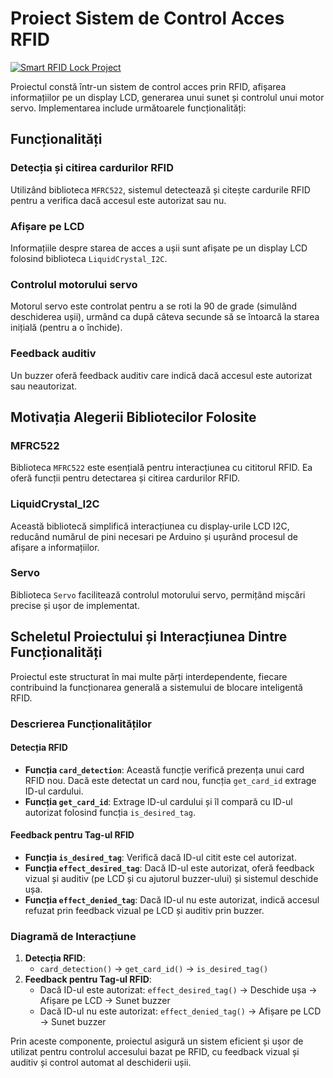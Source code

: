 # Proiect Sistem de Control Acces RFID

[![Smart RFID Lock Project](https://img.youtube.com/vi/1HJOjKcgJtg/0.jpg)](https://www.youtube.com/watch?v=1HJOjKcgJtg)

Proiectul constă într-un sistem de control acces prin RFID, afișarea informațiilor pe un display LCD, generarea unui sunet și controlul unui motor servo. Implementarea include următoarele funcționalități:

## Funcționalități

### Detecția și citirea cardurilor RFID
Utilizând biblioteca `MFRC522`, sistemul detectează și citește cardurile RFID pentru a verifica dacă accesul este autorizat sau nu.

### Afișare pe LCD
Informațiile despre starea de acces a ușii sunt afișate pe un display LCD folosind biblioteca `LiquidCrystal_I2C`.

### Controlul motorului servo
Motorul servo este controlat pentru a se roti la 90 de grade (simulând deschiderea ușii), urmând ca după câteva secunde să se întoarcă la starea inițială (pentru a o închide).

### Feedback auditiv
Un buzzer oferă feedback auditiv care indică dacă accesul este autorizat sau neautorizat.

## Motivația Alegerii Bibliotecilor Folosite

### MFRC522
Biblioteca `MFRC522` este esențială pentru interacțiunea cu cititorul RFID. Ea oferă funcții pentru detectarea și citirea cardurilor RFID.

### LiquidCrystal_I2C
Această bibliotecă simplifică interacțiunea cu display-urile LCD I2C, reducând numărul de pini necesari pe Arduino și ușurând procesul de afișare a informațiilor.

### Servo
Biblioteca `Servo` facilitează controlul motorului servo, permițând mișcări precise și ușor de implementat.

## Scheletul Proiectului și Interacțiunea Dintre Funcționalități

Proiectul este structurat în mai multe părți interdependente, fiecare contribuind la funcționarea generală a sistemului de blocare inteligentă RFID.

### Descrierea Funcționalităților

#### Detecția RFID
- **Funcția `card_detection`**: Această funcție verifică prezența unui card RFID nou. Dacă este detectat un card nou, funcția `get_card_id` extrage ID-ul cardului.
- **Funcția `get_card_id`**: Extrage ID-ul cardului și îl compară cu ID-ul autorizat folosind funcția `is_desired_tag`.

#### Feedback pentru Tag-ul RFID
- **Funcția `is_desired_tag`**: Verifică dacă ID-ul citit este cel autorizat.
- **Funcția `effect_desired_tag`**: Dacă ID-ul este autorizat, oferă feedback vizual și auditiv (pe LCD și cu ajutorul buzzer-ului) și sistemul deschide ușa.
- **Funcția `effect_denied_tag`**: Dacă ID-ul nu este autorizat, indică accesul refuzat prin feedback vizual pe LCD și auditiv prin buzzer.

### Diagramă de Interacțiune

1. **Detecția RFID**: 
    - `card_detection()` -> `get_card_id()` -> `is_desired_tag()`
2. **Feedback pentru Tag-ul RFID**:
    - Dacă ID-ul este autorizat: `effect_desired_tag()` -> Deschide ușa -> Afișare pe LCD -> Sunet buzzer
    - Dacă ID-ul nu este autorizat: `effect_denied_tag()` -> Afișare pe LCD -> Sunet buzzer

Prin aceste componente, proiectul asigură un sistem eficient și ușor de utilizat pentru controlul accesului bazat pe RFID, cu feedback vizual și auditiv și control automat al deschiderii ușii.
